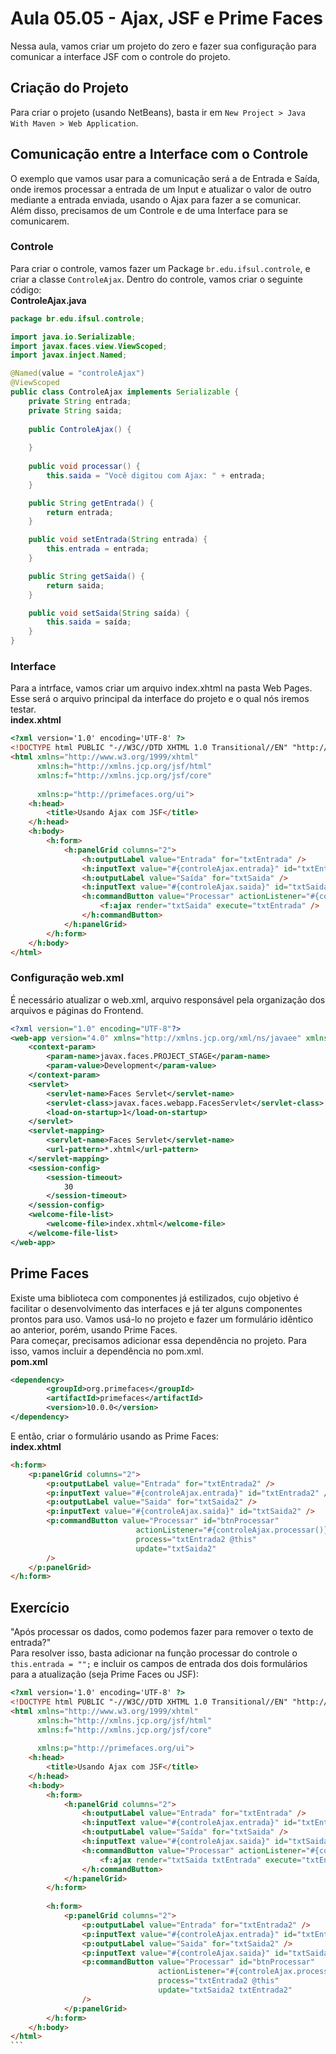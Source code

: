 # Aula 05.05 - Ajax, JSF e Prime Faces
Nessa aula, vamos criar um projeto do zero e fazer sua configuração para comunicar a interface JSF com o controle do projeto.

## Criação do Projeto
Para criar o projeto (usando NetBeans), basta ir em ``New Project > Java With Maven > Web Application``.

## Comunicação entre a Interface com o Controle
O exemplo que vamos usar para a comunicação será a de Entrada e Saída, onde iremos processar a entrada de um Input e atualizar o valor de outro mediante a entrada enviada, usando o Ajax para fazer a se comunicar.  
Além disso, precisamos de um Controle e de uma Interface para se comunicarem. 
### Controle
Para criar o controle, vamos fazer um Package ``br.edu.ifsul.controle``, e criar a classe ``ControleAjax``.
Dentro do controle, vamos criar o seguinte código:  
**ControleAjax.java**
```java
package br.edu.ifsul.controle;

import java.io.Serializable;
import javax.faces.view.ViewScoped;
import javax.inject.Named;

@Named(value = "controleAjax")
@ViewScoped
public class ControleAjax implements Serializable {
    private String entrada;
    private String saida;
    
    public ControleAjax() {
        
    }
    
    public void processar() {
        this.saida = "Você digitou com Ajax: " + entrada;
    }

    public String getEntrada() {
        return entrada;
    }

    public void setEntrada(String entrada) {
        this.entrada = entrada;
    }

    public String getSaida() {
        return saida;
    }

    public void setSaida(String saída) {
        this.saida = saída;
    }
}
```

### Interface
Para a intrface, vamos criar um arquivo index.xhtml na pasta Web Pages. Esse será o arquivo principal da interface do projeto e o qual nós iremos testar.  
**index.xhtml**
```html
<?xml version='1.0' encoding='UTF-8' ?>
<!DOCTYPE html PUBLIC "-//W3C//DTD XHTML 1.0 Transitional//EN" "http://www.w3.org/TR/xhtml1/DTD/xhtml1-transitional.dtd">
<html xmlns="http://www.w3.org/1999/xhtml"
      xmlns:h="http://xmlns.jcp.org/jsf/html"
      xmlns:f="http://xmlns.jcp.org/jsf/core"
          
      xmlns:p="http://primefaces.org/ui">
    <h:head>
        <title>Usando Ajax com JSF</title>
    </h:head>
    <h:body>
        <h:form>
            <h:panelGrid columns="2">
                <h:outputLabel value="Entrada" for="txtEntrada" />
                <h:inputText value="#{controleAjax.entrada}" id="txtEntrada" />
                <h:outputLabel value="Saída" for="txtSaida" />
                <h:inputText value="#{controleAjax.saida}" id="txtSaida" />
                <h:commandButton value="Processar" actionListener="#{controleAjax.processar()}">
                    <f:ajax render="txtSaida" execute="txtEntrada" />
                </h:commandButton>
            </h:panelGrid>
        </h:form>
    </h:body>
</html>
```

### Configuração web.xml
É necessário atualizar o web.xml, arquivo responsável pela organização dos arquivos e páginas do Frontend.
```xml
<?xml version="1.0" encoding="UTF-8"?>
<web-app version="4.0" xmlns="http://xmlns.jcp.org/xml/ns/javaee" xmlns:xsi="http://www.w3.org/2001/XMLSchema-instance" xsi:schemaLocation="http://xmlns.jcp.org/xml/ns/javaee http://xmlns.jcp.org/xml/ns/javaee/web-app_4_0.xsd">
    <context-param>
        <param-name>javax.faces.PROJECT_STAGE</param-name>
        <param-value>Development</param-value>
    </context-param>
    <servlet>
        <servlet-name>Faces Servlet</servlet-name>
        <servlet-class>javax.faces.webapp.FacesServlet</servlet-class>
        <load-on-startup>1</load-on-startup>
    </servlet>
    <servlet-mapping>
        <servlet-name>Faces Servlet</servlet-name>
        <url-pattern>*.xhtml</url-pattern>
    </servlet-mapping>
    <session-config>
        <session-timeout>
            30
        </session-timeout>
    </session-config>
    <welcome-file-list>
        <welcome-file>index.xhtml</welcome-file>
    </welcome-file-list>
</web-app>
```

## Prime Faces
Existe uma biblioteca com componentes já estilizados, cujo objetivo é facilitar o desenvolvimento das interfaces e já ter alguns componentes prontos para uso. Vamos usá-lo no projeto e fazer um formulário idêntico ao anterior, porém, usando Prime Faces.  
Para começar, precisamos adicionar essa dependência no projeto. Para isso, vamos incluir a dependência no pom.xml.  
**pom.xml**  
```xml
<dependency>
        <groupId>org.primefaces</groupId>
        <artifactId>primefaces</artifactId>
        <version>10.0.0</version>
</dependency>
```

E então, criar o formulário usando as Prime Faces:  
**index.xhtml**  
```html
<h:form>
    <p:panelGrid columns="2">
        <p:outputLabel value="Entrada" for="txtEntrada2" />
        <p:inputText value="#{controleAjax.entrada}" id="txtEntrada2" />
        <p:outputLabel value="Saida" for="txtSaida2" />
        <p:inputText value="#{controleAjax.saida}" id="txtSaida2" />
        <p:commandButton value="Processar" id="btnProcessar"
                            actionListener="#{controleAjax.processar()}" 
                            process="txtEntrada2 @this" 
                            update="txtSaida2" 
        />
    </p:panelGrid>
</h:form>
```

## Exercício
"Após processar os dados, como podemos fazer para remover o texto de entrada?"  
Para resolver isso, basta adicionar na função processar do controle o ``this.entrada = "";`` e incluir os campos de entrada dos dois formulários para a atualização (seja Prime Faces ou JSF):
````html
<?xml version='1.0' encoding='UTF-8' ?>
<!DOCTYPE html PUBLIC "-//W3C//DTD XHTML 1.0 Transitional//EN" "http://www.w3.org/TR/xhtml1/DTD/xhtml1-transitional.dtd">
<html xmlns="http://www.w3.org/1999/xhtml"
      xmlns:h="http://xmlns.jcp.org/jsf/html"
      xmlns:f="http://xmlns.jcp.org/jsf/core"
          
      xmlns:p="http://primefaces.org/ui">
    <h:head>
        <title>Usando Ajax com JSF</title>
    </h:head>
    <h:body>
        <h:form>
            <h:panelGrid columns="2">
                <h:outputLabel value="Entrada" for="txtEntrada" />
                <h:inputText value="#{controleAjax.entrada}" id="txtEntrada" />
                <h:outputLabel value="Saída" for="txtSaida" />
                <h:inputText value="#{controleAjax.saida}" id="txtSaida" />
                <h:commandButton value="Processar" actionListener="#{controleAjax.processar()}">
                    <f:ajax render="txtSaida txtEntrada" execute="txtEntrada" />
                </h:commandButton>
            </h:panelGrid>
        </h:form>
        
        <h:form>
            <p:panelGrid columns="2">
                <p:outputLabel value="Entrada" for="txtEntrada2" />
                <p:inputText value="#{controleAjax.entrada}" id="txtEntrada2" />
                <p:outputLabel value="Saida" for="txtSaida2" />
                <p:inputText value="#{controleAjax.saida}" id="txtSaida2" />
                <p:commandButton value="Processar" id="btnProcessar"
                                 actionListener="#{controleAjax.processar()}" 
                                 process="txtEntrada2 @this" 
                                 update="txtSaida2 txtEntrada2" 
                />
            </p:panelGrid>
        </h:form>
    </h:body>
</html>
```
